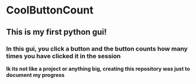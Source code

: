 # CoolButtonCount
## This is my first python gui!
### In this gui, you click a button and the button counts how many times you have clicked it in the session
**Ik its not like a project or anything big, creating this repository was just to document my progress**
